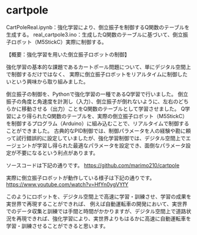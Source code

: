 # cartpole
CartPoleReal.ipynb：強化学習により、倒立振子を制御するQ関数のテーブルを生成する。
real_cartpole3.ino：生成したQ関数のテーブルに基づいて、倒立振子ロボット（M5StickC）実際に制御する。

【概要：強化学習を用いた倒立振子ロボットの制御】

強化学習の基本的な課題であるカートポール問題について、単にデジタル空間上で制御するだけではなく、
実際に倒立振子ロボットをリアルタイムに制御したいという興味から取り組みました。

倒立振子の制御を、Pythonで強化学習の一種であるQ学習で行いました。
倒立振子の角度と角速度を計測し（入力）、倒立振子が倒れないように、左右のどちらかに移動させる（出力）ことをQ関数のテーブルとして学習させました。
Q学習により得られたQ関数のテーブルを、実際の倒立振子ロボット（M5StickC）を制御するプログラム（Arduino）に組み込むことで、リアルタイムで制御することができました。
古典的なPID制御では、制御パラメータを人の経験や勘に頼って試行錯誤的に設定していましたが、強化学習制御では、デジタル空間上でエージェントが学習し得られた最適なパラメータを設定でき、面倒なパラメータ設定が不要になるという利点があります。

ソースコードは下記の通りです。
https://github.com/marimo210/cartpole

実際に倒立振子ロボットが動作している様子は下記の通りです。
https://www.youtube.com/watch?v=HfYn0ygVYfY

このようにロボットを、デジタル空間上で高速に学習・訓練させ、学習の成果を実世界で再現することができれば、
例えば自動運転車の開発において、実世界でのデータ収集と訓練では手間と時間がかかりますが、デジタル空間上で道路状況を再現できれば、強化学習により、実世界よりもはるかに高速に自動運転車を学習・訓練させることができると思います。
